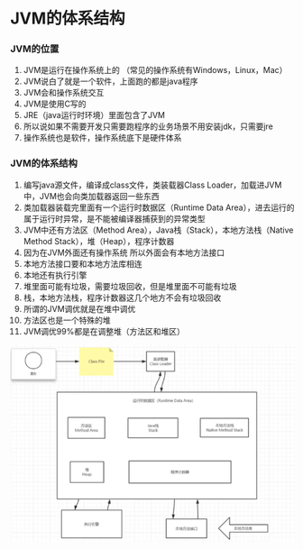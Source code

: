 # JVM的体系结构

### JVM的位置

1. JVM是运行在操作系统上的 （常见的操作系统有Windows，Linux，Mac）
2. JVM说白了就是一个软件，上面跑的都是java程序
3. JVM会和操作系统交互
4. JVM是使用C写的
5. JRE（java运行时环境）里面包含了JVM
6. 所以说如果不需要开发只需要跑程序的业务场景不用安装jdk，只需要jre
7. 操作系统也是软件，操作系统底下是硬件体系

### JVM的体系结构

1. 编写java源文件，编译成class文件，类装载器Class Loader，加载进JVM中，JVM也会向类加载器返回一些东西
2. 类加载器装载完里面有一个运行时数据区（Runtime Data Area），进去运行的属于运行时异常，是不能被编译器捕获到的异常类型
3. JVM中还有方法区（Method Area），Java栈（Stack），本地方法栈（Native Method Stack），堆（Heap），程序计数器
4. 因为在JVM外面还有操作系统 所以外面会有本地方法接口
5. 本地方法接口要和本地方法库相连
6. 本地还有执行引擎
7. 堆里面可能有垃圾，需要垃圾回收，但是堆里面不可能有垃圾
8. 栈，本地方法栈，程序计数器这几个地方不会有垃圾回收
9. 所谓的JVM调优就是在堆中调优
10. 方法区也是一个特殊的堆
11. JVM调优99%都是在调整堆（方法区和堆区）

![JVM体系结构](..\图片\JVM体系结构.png)